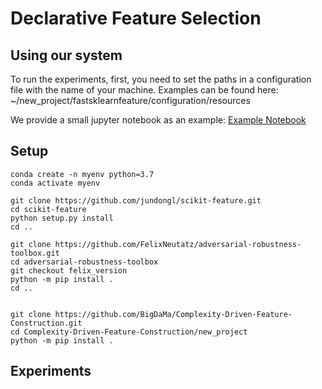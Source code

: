 # Declarative Feature Selection

## Using our system
To run the experiments, first, you need to set the paths in a configuration file with the name of your machine. Examples can be found here: ~/new_project/fastsklearnfeature/configuration/resources

We provide a small jupyter notebook as an example: [Example Notebook](../master/new_project/fastsklearnfeature/interactiveAutoML/new_bench/multiobjective/metalearning/openml_data/notebook/Tutorial.ipynb)

## Setup 
```
conda create -n myenv python=3.7
conda activate myenv

git clone https://github.com/jundongl/scikit-feature.git
cd scikit-feature
python setup.py install
cd ..

git clone https://github.com/FelixNeutatz/adversarial-robustness-toolbox.git
cd adversarial-robustness-toolbox
git checkout felix_version
python -m pip install .
cd ..


git clone https://github.com/BigDaMa/Complexity-Driven-Feature-Construction.git
cd Complexity-Driven-Feature-Construction/new_project
python -m pip install .
```

## Experiments






